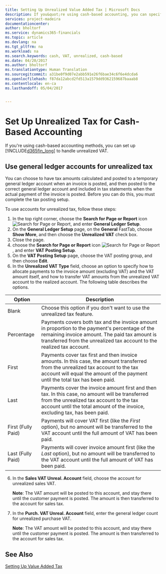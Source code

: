 ```yaml
---
title: Setting Up Unrealized Value Added Tax | Microsoft Docs
description: If you&quot;re using cash-based accounting, you can specify how to handle unrealized tax for sales and purchases.
services: project-madeira
documentationcenter: 
author: bholtorf
ms.service: dynamics365-financials
ms.topic: article
ms.devlang: na
ms.tgt_pltfrm: na
ms.workload: na
ms.search.keywords: cash, VAT, unrealized, cash-based
ms.date: 04/20/2017
ms.author: bholtorf
ms.translationtype: Human Translation
ms.sourcegitcommit: a31be0f9d07e2abb591e26f6bae34c6f6e4dcda6
ms.openlocfilehash: f87da12abcd2fd513a1579dd9362159687baaab8
ms.contentlocale: en-ca
ms.lasthandoff: 05/04/2017


---
```


# <a name="set-up-unrealized-vat-for-cash-based-accounting"></a>Set Up Unrealized Tax for Cash-Based Accounting
If you're using cash-based accounting methods, you can set up [!INCLUDE[d365fin_long](includes/d365fin_long_md.md)] to handle unrealized VAT.

## <a name="use-general-ledger-accounts-for-unrealized-vat"></a>Use general ledger accounts for unrealized tax
You can choose to have tax amounts calculated and posted to a temporary general ledger account when an invoice is posted, and then posted to the correct general ledger account and included in tax statements when the actual payment of the invoice is posted. Before you can do this, you must complete the tax posting setup.

To use accounts for unrealized tax, follow these steps:
1. In the top right corner, choose the **Search for Page or Report** icon ![Search for Page or Report](media/ui-search/search_small.png "Search for Page or Report icon"), and enter **General Ledger Setup**. 
2. On the **General Ledger Setup** page, on the **General** FastTab, choose **Show More**, and then choose the **Unrealized VAT** check box.
3. Close the page.
4. choose the **Search for Page or Report** icon ![Search for Page or Report](media/ui-search/search_small.png "Search for Page or Report icon"), and enter **VAT Posting Setup**. 
5. On the **VAT Posting Setup** page, choose the VAT posting group, and then choose **Edit**. 
6. In the **Unrealized VAT Type** field, choose an option to specify how to allocate payments to the invoice amount (excluding VAT) and the VAT amount itself, and how to transfer VAT amounts from the unrealized VAT account to the realized account. The following table describes the options.

| Option | Description |
| --- | --- |
| Blank | Choose this option if you don't want to use the unrealized tax feature. |
| Percentage | Payments covers both tax and the invoice amount in proportion to the payment's percentage of the remaining invoice amount. The paid tax amount is transferred from the unrealized tax account to the realized tax account. |
| First | Payments cover tax first and then invoice amounts. In this case, the amount transferred from the unrealized tax account to the tax account will equal the amount of the payment until the total tax has been paid. |
| Last | Payments cover the invoice amount first and then tax. In this case, no amount will be transferred from the unrealized tax account to the tax account until the total amount of the invoice, excluding tax, has been paid. |
| First (Fully Paid) | Payments will cover VAT first (like the _First_ option), but no amount will be transferred to the VAT account until the full amount of VAT has been paid. |
| Last (Fully Paid) | Payments will cover invoice amount first (like the _Last_ option), but no amount will be transferred to the VAT account until the full amount of VAT has been paid. |

6. In the **Sales VAT Unreal. Account** field, choose the account for unrealized sales VAT.

    **Note**: The VAT amount will be posted to this account, and stay there until the customer payment is posted. The amount is then transferred to the account for sales tax.
7. In the **Purch. VAT Unreal. Account** field, enter the general ledger count for unrealized purchase VAT.

    **Note**: The VAT amount will be posted to this account, and stay there until the customer payment is posted. The amount is then transferred to the account for sales tax.

## <a name="see-also"></a>See Also
[Setting Up Value Added Tax](finance-setup-vat.md)
